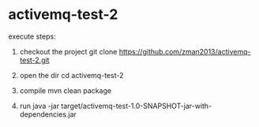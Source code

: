 # activemq-test-2
execute steps:
1. checkout the project
  git clone https://github.com/zman2013/activemq-test-2.git
  
2. open the dir
  cd activemq-test-2
  
3. compile
  mvn clean package
  
4. run
  java -jar target/activemq-test-1.0-SNAPSHOT-jar-with-dependencies.jar
